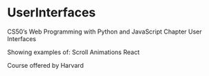 # UserInterfaces
CS50’s Web Programming with Python and JavaScript 
Chapter User Interfaces

Showing examples of:
Scroll 
Animations
React

Course offered by Harvard
